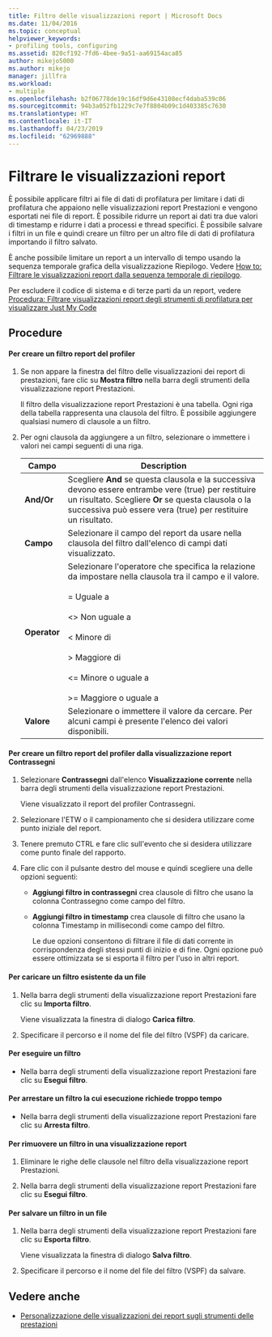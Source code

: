 ```yaml
---
title: Filtro delle visualizzazioni report | Microsoft Docs
ms.date: 11/04/2016
ms.topic: conceptual
helpviewer_keywords:
- profiling tools, configuring
ms.assetid: 820cf192-7fd6-4bee-9a51-aa69154aca85
author: mikejo5000
ms.author: mikejo
manager: jillfra
ms.workload:
- multiple
ms.openlocfilehash: b2f06778de19c16df9d6e43108ecf4daba539c06
ms.sourcegitcommit: 94b3a052fb1229c7e7f8804b09c1d403385c7630
ms.translationtype: HT
ms.contentlocale: it-IT
ms.lasthandoff: 04/23/2019
ms.locfileid: "62969888"
---
```

# <a name="filter-report-views"></a>Filtrare le visualizzazioni report
È possibile applicare filtri ai file di dati di profilatura per limitare i dati di profilatura che appaiono nelle visualizzazioni report Prestazioni e vengono esportati nei file di report. È possibile ridurre un report ai dati tra due valori di timestamp e ridurre i dati a processi e thread specifici. È possibile salvare i filtri in un file e quindi creare un filtro per un altro file di dati di profilatura importando il filtro salvato.

 È anche possibile limitare un report a un intervallo di tempo usando la sequenza temporale grafica della visualizzazione Riepilogo. Vedere [How to: Filtrare le visualizzazioni report dalla sequenza temporale di riepilogo](../profiling/how-to-filter-report-views-from-the-summary-timeline.md).

 Per escludere il codice di sistema e di terze parti da un report, vedere [Procedura: Filtrare visualizzazioni report degli strumenti di profilatura per visualizzare Just My Code](../profiling/how-to-filter-profiling-tools-report-views-to-display-just-my-code.md)

## <a name="procedures"></a>Procedure

#### <a name="to-create-a-profiler-report-filter"></a>Per creare un filtro report del profiler

1. Se non appare la finestra del filtro delle visualizzazioni dei report di prestazioni, fare clic su **Mostra filtro** nella barra degli strumenti della visualizzazione report Prestazioni.

     Il filtro della visualizzazione report Prestazioni è una tabella. Ogni riga della tabella rappresenta una clausola del filtro. È possibile aggiungere qualsiasi numero di clausole a un filtro.

2. Per ogni clausola da aggiungere a un filtro, selezionare o immettere i valori nei campi seguenti di una riga.

    |Campo|Description|
    |-----------|-----------------|
    |**And/Or**|Scegliere **And** se questa clausola e la successiva devono essere entrambe vere (true) per restituire un risultato. Scegliere **Or** se questa clausola o la successiva può essere vera (true) per restituire un risultato.|
    |**Campo**|Selezionare il campo del report da usare nella clausola del filtro dall'elenco di campi dati visualizzato.|
    |**Operator**|Selezionare l'operatore che specifica la relazione da impostare nella clausola tra il campo e il valore.<br /><br /> =    Uguale a<br /><br /> <>  Non uguale a<br /><br /> <    Minore di<br /><br /> >    Maggiore di<br /><br /> <=  Minore o uguale a<br /><br /> >=  Maggiore o uguale a|
    |**Valore**|Selezionare o immettere il valore da cercare. Per alcuni campi è presente l'elenco dei valori disponibili.|

#### <a name="to-create-a-profiler-report-filter-from-the-marks-report-view"></a>Per creare un filtro report del profiler dalla visualizzazione report Contrassegni

1. Selezionare **Contrassegni** dall'elenco **Visualizzazione corrente** nella barra degli strumenti della visualizzazione report Prestazioni.

    Viene visualizzato il report del profiler Contrassegni.

2. Selezionare l'ETW o il campionamento che si desidera utilizzare come punto iniziale del report.

3. Tenere premuto CTRL e fare clic sull'evento che si desidera utilizzare come punto finale del rapporto.

4. Fare clic con il pulsante destro del mouse e quindi scegliere una delle opzioni seguenti:

   - **Aggiungi filtro in contrassegni** crea clausole di filtro che usano la colonna Contrassegno come campo del filtro.

   - **Aggiungi filtro in timestamp** crea clausole di filtro che usano la colonna Timestamp in millisecondi come campo del filtro.

     Le due opzioni consentono di filtrare il file di dati corrente in corrispondenza degli stessi punti di inizio e di fine. Ogni opzione può essere ottimizzata se si esporta il filtro per l'uso in altri report.

#### <a name="to-load-an-existing-filter-from-a-file"></a>Per caricare un filtro esistente da un file

1. Nella barra degli strumenti della visualizzazione report Prestazioni fare clic su **Importa filtro**.

     Viene visualizzata la finestra di dialogo **Carica filtro**.

2. Specificare il percorso e il nome del file del filtro (VSPF) da caricare.

#### <a name="to-execute-a-filter"></a>Per eseguire un filtro

- Nella barra degli strumenti della visualizzazione report Prestazioni fare clic su **Esegui filtro**.

#### <a name="to-stop-a-filter-that-is-taking-too-long-to-execute"></a>Per arrestare un filtro la cui esecuzione richiede troppo tempo

- Nella barra degli strumenti della visualizzazione report Prestazioni fare clic su **Arresta filtro**.

#### <a name="to-remove-a-filter-on-a-report-view"></a>Per rimuovere un filtro in una visualizzazione report

1. Eliminare le righe delle clausole nel filtro della visualizzazione report Prestazioni.

2. Nella barra degli strumenti della visualizzazione report Prestazioni fare clic su **Esegui filtro**.

#### <a name="to-save-a-filter-to-a-file"></a>Per salvare un filtro in un file

1. Nella barra degli strumenti della visualizzazione report Prestazioni fare clic su **Esporta filtro**.

     Viene visualizzata la finestra di dialogo **Salva filtro**.

2. Specificare il percorso e il nome del file del filtro (VSPF) da salvare.

## <a name="see-also"></a>Vedere anche
- [Personalizzazione delle visualizzazioni dei report sugli strumenti delle prestazioni](../profiling/customizing-performance-tools-report-views.md)